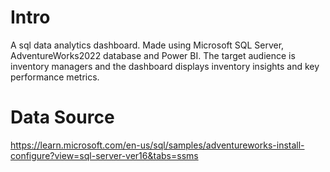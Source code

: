 # Intro
A sql data analytics dashboard. Made using Microsoft SQL Server, AdventureWorks2022 database and Power BI. The target audience is inventory managers and the dashboard displays inventory insights and key performance metrics.

# Data Source
https://learn.microsoft.com/en-us/sql/samples/adventureworks-install-configure?view=sql-server-ver16&tabs=ssms